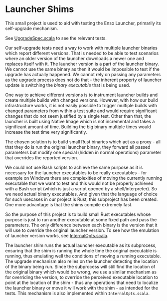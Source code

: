 # Launcher Shims

This small project is used to aid with testing the Enso Launcher, primarily its
self-upgrade mechanism.

See
[UpgradeSpec.scala](../../../engine/launcher/src/test/scala/org/enso/launcher/upgrade/UpgradeSpec.scala)
to see the relevant tests.

Our self-upgrade tests need a way to work with multiple launcher binaries which
report different versions. That is needed to be able to test scenarios where an
older version of the launcher downloads a newer one and replaces itself with it.
The launcher version is a part of the launcher binary. We cannot use the same
binary as then it would be impossible to test if the upgrade has actually
happened. We cannot rely on passing any parameters as the upgrade process does
not do that - the inherent property of launcher update is switching the _binary
executable_ that is being used.

One way to achieve different versions is to instrument launcher builds and
create multiple builds with changed versions. However, with how our build
infrastructure works, it is not easily possible to trigger multiple builds with
changed parameters from within a test suite and would require significant
changes that do not seem justified by a single test. Other than that, the
launcher is built using Native Image which is not incremental and takes a
significant amount of time. Building the big binary multiple times would
increase the test time very significantly.

The chosen solution is to build small Rust binaries which act as a proxy - all
that they do is run the original launcher binary, they forward all passed
parameters but modify one special (hidden in normal operations) parameter that
overrides the reported version.

We could not use Bash scripts to achieve the same purpose as it is necessary for
the launcher executables to be really executables - for example on Windows there
are complexities of moving the currently running executable that we want to test
and this would not be properly achieved with a Bash script (which is just a
script opened by a shell/interpreter). So we need actual binary executables. And
given that the language of choice for such usecases in our project is Rust, this
subproject has been created. One more advantage is that the shims compile
extremely fast.

So the purpose of this project is to build small Rust executables whose purpose
is just to run another executable at some fixed path and pass the parameters.
The only difference between each binary is the version that it will use to
override the original launcher version. To see how the emulation of launcher
version works, see
[InternalOpts.scala](engine/launcher/src/main/scala/org/enso/launcher/cli/InternalOpts.scala).

The launcher shim runs the actual launcher executable as its subprocess,
ensuring that the shim is running the whole time the original executable is
running, thus emulating well the conditions of moving a running executable. The
upgrade mechanism also relies on the launcher detecting the location of the
binary being run. Since the subprocess will still find the location of the
original binary which would be wrong, we use a similar mechanism as for
overriding the version, to override the perceived executable location to point
at the location of the shim - thus any operations that need to localize the
launcher binary or move it will work with the shim - as intended for the tests.
This mechanism is also implemented within `InternalOpts.scala`.
